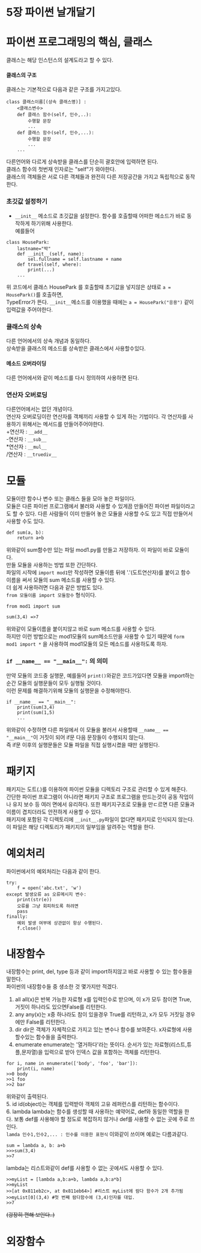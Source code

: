 5장 파이썬 날개달기
===================
# 파이썬 프로그래밍의 핵심, 클래스
클래스는 해당 인스턴스의 설계도라고 할 수 있다.  
#### 클래스의 구조
클래스는 기본적으로 다음과 같은 구조를 가지고있다.
```
class 클래스이름[(상속 클래스명)] :
	<클래스변수>
	def 클래스 함수(self, 인수,..):
		수행할 문장
		...
	def 클래스 함수(self, 인수,...):
		수행할 문장
		...
	...
```
다른언어와 다르게 상속받을 클래스를 단순히 괄호안에 입력하면 된다.  
클래스 함수의 첫번재 인자로는 "self"가 와야한다.  
클래스의 객체들은 서로 다른 객체들과 완전히 다른 저장공간을 가지고 독립적으로 동작한다.  
### 초깃값 설정하기
- `__init__` 메소드로 초깃값을 설정한다.
 함수를 호출할때 어떠한 메소드가 바로 동작하게 하기위해 사용한다.  
 예를들어
```
class HousePark:
	lastname="박"
	def __init__(self, name):
		sel.fullname = self.lastname + name
	def travel(self, where):
		print(...)
	...
```
위 코드에서 클래스 HousePark 를 호출할때 초기값을 넣지않은 상태로 `a = HousePark()`를 호출하면,  
TypeError가 뜬다. `__init__`메소드를 이용했을 때에는 `a = HousePark("응용")` 같이 입력값을 주어야한다.  
### 클래스의 상속
다른 언어에서의 상속 개념과 동일하다.  
상속받을 클래스의 메소드를 상속받은 클래스에서 사용할수있다.  

#### 메소드 오버라이딩
다른 언어에서와 같이 메소드를 다시 정의하여 사용하면 된다.  

### 연산자 오버로딩
다른언어에서는 없던 개념이다.  
연산자 오버로딩이란 연산자를 객체끼리 사용할 수 있게 하는 기법이다.
각 연산자를 사용하기 위해서는 메서드를 만들어주어야한다.  
\+연산자 : `__add__`  
\-연산자 : `__sub__`  
\*연산자 : `__mul__`  
\/연산자 : `__truediv__`  

# 모듈
모듈이란 함수나 변수 또는 클래스 들을 모아 놓은 파일이다.  
모듈은 다른 파이썬 프로그램에서 불러와 사용할 수 있게끔 만들어진 파이썬 파일이라고도 할 수 있다. 다른 사람들이 이미 만들어 놓은 모듈을 사용할 수도 있고 직접 만들어서 사용할 수도 있다.  
```
def sum(a, b):
	return a+b
```
위와같이 sum함수만 있는 파일 mod1.py를 만들고 저장하자. 이 파일이 바로 모듈이다.  
만들 모듈을 사용하는 방법 또한 간단하다.  
파일의 시작에 `import mod1`만 작성하면 모듈이름 뒤에 '.'(도트연산자)를 붙이고 함수 이름을 써서 모듈의 sum 메소드를 사용할 수 있다.  
더 쉽게 사용하려면 다음과 같은 방법도 있다.  
`from 모듈이름 import 모듈함수` 형식이다.
```
from mod1 import sum

sum(3,4) =>7
```
위와같이 모듈이름을 붙이지않고 바로 sum 메소드를 사용할 수 있다.  
하지만 이런 방법으로는 mod1모듈의 sum메소드만을 사용할 수 있기 때문에 `form mod1 import *` 을 사용하여 mod1모듈의 모든 메소드를 사용하도록 하자.  

### `if __name__ == "__main__":` 의 의미
만약 모듈의 코드중 실행문, 예를들어 `print()`와같은 코드가있다면 모듈을 import하는 순간 모듈의 실행문들이 모두 실행될 것이다.  
이런 문제를 해결하기위해 모듈의 실행문을 수정해야한다.  
```
if __name__ == "__main__":
	print(sum(3,4)
	print(sum(1,5)
	...
```
위와같이 수정하면 다른 파일에서 이 모듈을 불러서 사용할때 `__name__ == "__main__"`이 거짓이 되어 if문 다음 문장들이 수행되지 않는다.  
즉 if문 이후의 실행문들은 모듈 파일을 직접 실행시켰을 때만 실행된다.  

# 패키지
패키지는 도트(.)를 이용하여 파이썬 모듈을 디렉토리 구조로 관리할 수 있게 해준다.  
간단한 파이썬 프로그램이 아니라면 패키지 구조로 프로그램을 만드는것이 공동 작업이나 유지 보수 등 여러 면에서 유리하다. 또한 패키지구조로 모듈을 만ㄷ르면 다른 모듈과 이름이 겹치더라도 안전하게 사용할 수 있다.  
패키지에 포함된 각 디렉토리에 `__init__.py`파일이 없다면 패키지로 인식되지 않는다. 이 파일은 해당 디렉토리가 패키지의 일부임을 알려주는 역할을 한다.  

# 예외처리
파이썬에서의 예외처리는 다음과 같이 한다.
```
try:
	f = open('abc.txt', 'w')
except 발생오류 as 오류메시지 변수:
	print(str(e))
	오류를 그냥 회피하도록 하려면
	pass
finally:
	예외 발생 여부에 상관없이 항상 수행된다.
	f.close()
```

# 내장함수
내장함수는 print, del, type 등과 같이 import하지않고 바로 사용할 수 있는 함수들을 말한다.  
파이썬의 내장함수들 중 생소한 것 몇가지만 적겠다.  
1. all
all(x)은 반복 가능한 자료형 x를 입력인수로 받으며, 이 x가 모두 참이면 True, 거짓이 하나라도 있으면False를 리턴한다.
2. any
any(x)는 x중 하나라도 참이 있을경우 True를 리턴하고, x가 모두 거짓일 경우에만  False를 리턴한다.
3. dir
dir은 객체가 자체적으로 가지고 있는 변수나 함수를 보여준다. x자료형에 사용할수있는 함수들을 출력한다.  
4. enumerate
enumerate는 '열거하다'라는 뜻이다. 순서가 있는 자료형(리스트,튜플,문자열)을 입력으로 받아 인덱스 값을 포함하는 객체를 리턴한다.
```
for i, name in enumerate(['body', 'foo', 'bar']):
	print(i, name)
>>0 body
>>1 foo
>>2 bar
```
위와같이 출력된다.  
5. id
id(object)는 객체를 입력받아 객체의 고유 레퍼런스를 리턴하는 함수이다.  
6. lambda
lambda는 함수를 생성할 때 사용하는 예약어로, def와 동일한 역할을 한다. 보통 def를 사용해야 할 정도로 복잡하지 않거나 def를 사용할 수 없는 곳에 주로 쓰인다.  
`lamda 인수1,인수2,... : 인수를 이용한 표현식` 이와같이 쓰이며 예로는 다름과같다.  
```
sum = lambda a, b: a+b
>>>sum(3,4)
>>7
```
lambda는 리스트와같이 def를 사용할 수 없는 곳에서도 사용할 수 있다.  
```
>>myList = [lambda a,b:a+b, lambda a,b:a*b]
>>myList
>>[at 0x811eb2c>, at 0x811eb64>] #리스트 myList에 람다 함수가 2개 추가됨
>>myList[0](3,4) #첫 번째 람다함수에 (3,4)인자를 대입.
>>7
```
~~(굉장히 편해 보인다..)~~  

# 외장함수
